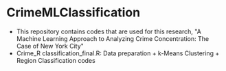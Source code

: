 # CrimeMLClassification

- This repository contains codes that are used for this research,
  "A Machine Learning Approach to Analyzing Crime Concentration: The Case of New York City"
- Crime_R classification_final.R: Data preparation + k-Means Clustering + Region Classification codes
